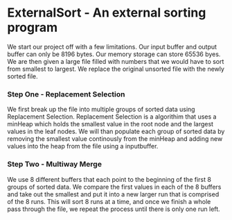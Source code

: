 # ExternalSort - An external sorting program

We start our project off with a few limitations. Our input buffer and output buffer can only be 8196 bytes. Our memory storage can store 65536 byes. We are then given a large file filled with numbers that we would have to sort from smallest to largest. We replace the original unsorted file with the newly sorted file.

### Step One - Replacement Selection

We first break up the file into multiple groups of sorted data using Replacement Selection. Replacement Selection is a algorithim that uses a minHeap which holds the smallest value in the root node and the largest values in the leaf nodes. We will than populate each group of sorted data by removing the smallest value continously from the minHeap and adding new values into the heap from the file using a inputbuffer. 

### Step Two - Multiway Merge

We use 8 different buffers that each point to the beginning of the first 8 groups of sorted data. We compare the first values in each of the 8 buffers and take out the smallest and put it into a new larger run that is comprised of the 8 runs. This will sort 8 runs at a time, and once we finish a whole pass through the file, we repeat the process until there is only one run left.
